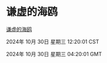 # 谦虚的海鸥
[谦虚的海鸥](http://219.139.197.74:56308/qxdho/course/base/hotlink/index.php)

2024年 10月 30日 星期三 12:20:01 CST

2024年 10月 30日 星期三 04:20:01 GMT
